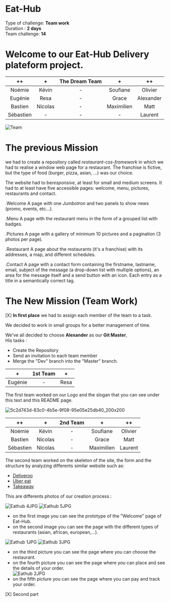 # Eat-Hub  
Type of challenge: **Team work**  
Duration : **2 days**  
Team challenge: **14**  

# **Welcome to our Eat-Hub Delivery plateform project.**  
  


| ++ | + | The Dream Team | + | ++ |
| :-----: | :-----: | :-----: | :-----: | :-----: |
| Noémie | Kévin | - | Soufiane | Olivier | 
| Eugénie | Resa | - | Grace | Alexander |
| Bastien | Nicolas | - | Maximilien | Matt | 
| Sébastien | - | - | - | Laurent | 


![Team](https://media.giphy.com/media/Q7vMieVa8cK0FgKqlr/giphy.gif)  


# **The previous Mission**  

we had to create a repository called _restaurant-css-framework_ in which we had to realise
a window web page for a restaurant. The franchise is fictive, but the type of
food (burger, pizza, asian, ...) was our choice.

The website had to be*responsive*, at least for small and medium screens. It had to 
at least have five accessible pages: welcome, menu, pictures, restaurants and
contact.

.Welcome
A page with one _Jumbotron_ and two panels to show news (promo, events, etc...).

.Menu
A page with the restaurant menu in the form of a grouped list with badges.

.Pictures
A page with a gallery of minimum 10 pictures and a pagination (3 photos per
page).

.Restaurant
A page about the restaurants (it's a franchise) with its addresses, a map, and
different schedules.

.Contact
A page with a contact form containing the firstname, lastname, email, subject of
the message (a drop-down list with multiple options), an area for the message
itself and a send button with an icon. Each entry as a title in a semantically
correct tag.  

# **The New Mission (Team Work)**  

[X] **In first place**
 we had to assign each member of the team to a task.  

We decided to work in small groups for a better management of time. 

We've all decided to choose **Alexander** as our **Git Master**,    
His tasks :
* Create the Repository  
* Send an invitation to each team member  
* Merge the "Dev" branch into the "Master" branch.  

  
  
| + |  1st Team | + |
| :-----: | :-----: | :-----: |
| Eugénie | - | Resa |  
  
The first team worked on our Logo and the slogan that you can see under this text and this README page.

  
![5c2d743d-83c0-4b5e-9f08-95e05e25db40_200x200](https://user-images.githubusercontent.com/62213192/86233908-6ad42d00-bb96-11ea-8d55-367c435b6bec.png)

| ++ | + | 2nd Team | + | ++ |
| :-----: | :-----: | :-----: | :-----: | :-----: |
| Noémie | Kévin | - | Soufiane | Olivier | 
| Bastien | Nicolas | - | Grace | Matt |
| Sébastien | Nicolas | - | Maximilien | Laurent |   

The second team worked on the skeleton of the site, the form and the structure by analyzing differents similar website such as:
* [Deliveroo](https://deliveroo.be/fr/)
* [Uber eat](https://www.ubereats.com/be)
* [Takeaway](https://www.takeaway.com/be-fr)    

This are differents photos of our creation process :

![Eathub 4JPG](https://user-images.githubusercontent.com/62213192/86249930-34a3a700-bbb0-11ea-8430-6569e5a64692.jpg)
![Eathub 5JPG](https://user-images.githubusercontent.com/62213192/86249931-34a3a700-bbb0-11ea-93b2-2b9f9ffac948.jpg)
* on the first image you can see the prototype of the "Welcome" page of Eat-Hub.
* on the second image you can see the page with the different types of restaurants (asian, african, european,...).  

![Eathub 1JPG](https://user-images.githubusercontent.com/62213192/86249918-32d9e380-bbb0-11ea-8759-344c02ba575c.jpg)
![Eathub 3JPG](https://user-images.githubusercontent.com/62213192/86249927-34a3a700-bbb0-11ea-8779-461fcfa92424.jpg)
* on the third picture you can see the page where you can choose the restaurant.
* on the fourth picture you can see the page where you can place and see the details of your order.   
![Eathub 2JPG](https://user-images.githubusercontent.com/62213192/86249925-340b1080-bbb0-11ea-94a3-20585a6cb596.jpg)
* on the fifth picture you can see the page where you can pay and track your order.

[X] Second part


